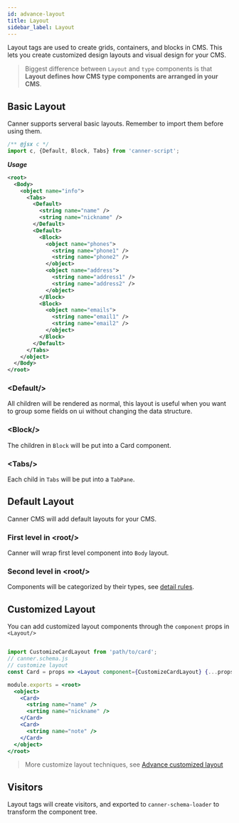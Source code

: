 ```yaml
---
id: advance-layout
title: Layout
sidebar_label: Layout
---
```


Layout tags are used to create grids, containers, and blocks in CMS. This lets you create customized design layouts and visual design for your CMS.

> Biggest difference between `Layout` and `type` components is that **Layout defines how CMS type components are arranged in your CMS**.

## Basic Layout

Canner supports serveral basic layouts. Remember to import them before using them.

```jsx
/** @jsx c */
import c, {Default, Block, Tabs} from 'canner-script';
```

***Usage***
```xml
<root>
  <Body>
    <object name="info">
      <Tabs>
        <Default>
          <string name="name" />
          <string name="nickname" />
        </Default>
        <Default>
          <Block>
            <object name="phones">
              <string name="phone1" />
              <string name="phone2" />
            </object>
            <object name="address">
              <string name="address1" />
              <string name="address2" />
            </object>
          </Block>
          <Block>
            <object name="emails">
              <string name="email1" />
              <string name="email2" />
            </object>
          </Block>
        </Default>
      </Tabs>
    </object>
  </Body>
</root>
```

### &lt;Default/&gt;

All children will be rendered as normal, this layout is useful when you want to group some fields on ui without changing the data structure.

### &lt;Block/&gt;

The children in `Block` will be put into a Card component.

### &lt;Tabs/&gt;

Each child in `Tabs` will be put into a `TabPane`.


## Default Layout

Canner CMS will add default layouts for your CMS. 

### First level in &lt;root/&gt;

Canner will wrap first level component into `Body` layout. 

### Second level in &lt;root/&gt;

Components will be categorized by their types, see [detail rules](https://github.com/Canner/canner-script/blob/master/src/visitors/layer1-2Fieldset.js).


## Customized Layout

You can add customized layout components through the `component` props in `<Layout/>`

```jsx

import CustomizeCardLayout from 'path/to/card';
// canner.schema.js
// customize layout 
const Card = props => <Layout component={CustomizeCardLayout} {...props} />;

module.exports = <root>
  <object>
    <Card>
      <string name="name" />
      <srting name="nickname" />
    </Card>
    <Card>
      <string name="note" />
    </Card>
  </object>
</root>
```

> More customize layout techniques, see [Advance customized layout](advance-customized-layout.md)
 
## Visitors

Layout tags will create visitors, and exported to `canner-schema-loader` to transform the component tree.
